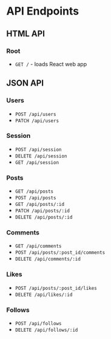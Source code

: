 # API Endpoints

## HTML API

### Root

- `GET /` - loads React web app

## JSON API

### Users

- `POST /api/users`
- `PATCH /api/users`

### Session

- `POST /api/session`
- `DELETE /api/session`
- `GET /api/session`

### Posts

- `GET /api/posts`
- `POST /api/posts`
- `GET /api/posts/:id`
- `PATCH /api/posts/:id`
- `DELETE /api/posts/:id`

### Comments

- `GET /api/comments`
- `POST /api/posts/:post_id/comments`
- `DELETE /api/comments/:id`

### Likes
  - `POST /api/posts/:post_id/likes` 
  - `DELETE /api/likes/:id` 

### Follows
  - `POST /api/follows`
  - `DELETE /api/follows/:id`
